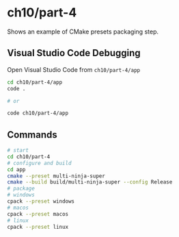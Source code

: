 # ch10/part-4

Shows an example of CMake presets packaging step.

## Visual Studio Code Debugging

Open Visual Studio Code from `ch10/part-4/app`

```bash
cd ch10/part-4/app
code .

# or

code ch10/part-4/app
```

## Commands

```bash
# start
cd ch10/part-4
# configure and build
cd app
cmake --preset multi-ninja-super
cmake --build build/multi-ninja-super --config Release
# package
# windows
cpack --preset windows
# macos
cpack --preset macos
# linux
cpack --preset linux
```
